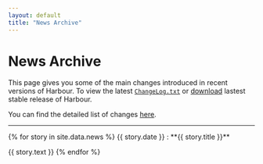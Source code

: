 ```yaml
---
layout: default
title: "News Archive"
---
```


# News Archive

This page gives you some of the main changes introduced in recent versions of
Harbour. To view the latest [`ChangeLog.txt`](changelog.html) or
[download](https://sourceforge.net/projects/harbour-project/files/) lastest
stable release of Harbour.

You can find the detailed list of changes
[here](https://raw.githubusercontent.com/harbour/core/master/doc/oldnews.txt).

---

<div markdown="1" class="news news-full">
{% for story in site.data.news %}
  {{ story.date }}
  : **{{ story.title }}**<br>
    <p>{{ story.text }}
{% endfor %}
</div>
